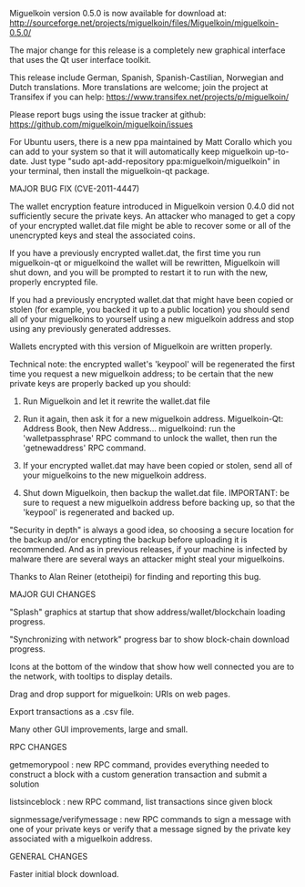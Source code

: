Miguelkoin version 0.5.0 is now available for download at:
http://sourceforge.net/projects/miguelkoin/files/Miguelkoin/miguelkoin-0.5.0/

The major change for this release is a completely new graphical interface that uses the Qt user interface toolkit.

This release include German, Spanish, Spanish-Castilian, Norwegian and Dutch translations. More translations are welcome; join the project at Transifex if you can help:
https://www.transifex.net/projects/p/miguelkoin/

Please report bugs using the issue tracker at github:
https://github.com/miguelkoin/miguelkoin/issues

For Ubuntu users, there is a new ppa maintained by Matt Corallo which you can add to your system so that it will automatically keep miguelkoin up-to-date.  Just type "sudo apt-add-repository ppa:miguelkoin/miguelkoin" in your terminal, then install the miguelkoin-qt package.

MAJOR BUG FIX  (CVE-2011-4447)

The wallet encryption feature introduced in Miguelkoin version 0.4.0 did not sufficiently secure the private keys. An attacker who
managed to get a copy of your encrypted wallet.dat file might be able to recover some or all of the unencrypted keys and steal the
associated coins.

If you have a previously encrypted wallet.dat, the first time you run miguelkoin-qt or miguelkoind the wallet will be rewritten, Miguelkoin will
shut down, and you will be prompted to restart it to run with the new, properly encrypted file.

If you had a previously encrypted wallet.dat that might have been copied or stolen (for example, you backed it up to a public
location) you should send all of your miguelkoins to yourself using a new miguelkoin address and stop using any previously generated addresses.

Wallets encrypted with this version of Miguelkoin are written properly.

Technical note: the encrypted wallet's 'keypool' will be regenerated the first time you request a new miguelkoin address; to be certain that the
new private keys are properly backed up you should:

1. Run Miguelkoin and let it rewrite the wallet.dat file

2. Run it again, then ask it for a new miguelkoin address.
Miguelkoin-Qt: Address Book, then New Address...
miguelkoind: run the 'walletpassphrase' RPC command to unlock the wallet,  then run the 'getnewaddress' RPC command.

3. If your encrypted wallet.dat may have been copied or stolen, send  all of your miguelkoins to the new miguelkoin address.

4. Shut down Miguelkoin, then backup the wallet.dat file.
IMPORTANT: be sure to request a new miguelkoin address before backing up, so that the 'keypool' is regenerated and backed up.

"Security in depth" is always a good idea, so choosing a secure location for the backup and/or encrypting the backup before uploading it is recommended. And as in previous releases, if your machine is infected by malware there are several ways an attacker might steal your miguelkoins.

Thanks to Alan Reiner (etotheipi) for finding and reporting this bug.

MAJOR GUI CHANGES

"Splash" graphics at startup that show address/wallet/blockchain loading progress.

"Synchronizing with network" progress bar to show block-chain download progress.

Icons at the bottom of the window that show how well connected you are to the network, with tooltips to display details.

Drag and drop support for miguelkoin: URIs on web pages.

Export transactions as a .csv file.

Many other GUI improvements, large and small.

RPC CHANGES

getmemorypool : new RPC command, provides everything needed to construct a block with a custom generation transaction and submit a solution

listsinceblock : new RPC command, list transactions since given block

signmessage/verifymessage : new RPC commands to sign a message with one of your private keys or verify that a message signed by the private key associated with a miguelkoin address.

GENERAL CHANGES

Faster initial block download.
